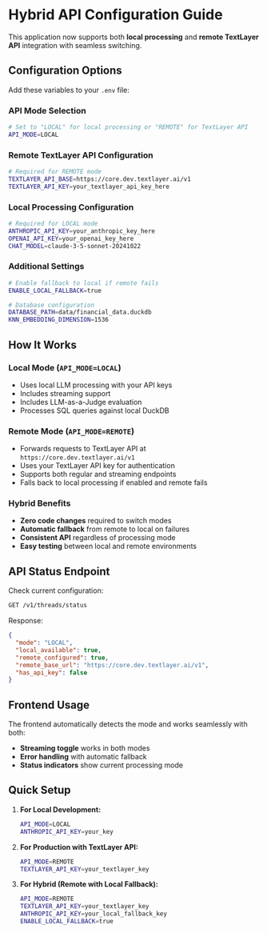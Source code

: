 # Hybrid API Configuration Guide

This application now supports both **local processing** and **remote TextLayer API** integration with seamless switching.

## Configuration Options

Add these variables to your `.env` file:

### API Mode Selection
```bash
# Set to "LOCAL" for local processing or "REMOTE" for TextLayer API
API_MODE=LOCAL
```

### Remote TextLayer API Configuration
```bash
# Required for REMOTE mode
TEXTLAYER_API_BASE=https://core.dev.textlayer.ai/v1
TEXTLAYER_API_KEY=your_textlayer_api_key_here
```

### Local Processing Configuration
```bash
# Required for LOCAL mode
ANTHROPIC_API_KEY=your_anthropic_key_here
OPENAI_API_KEY=your_openai_key_here
CHAT_MODEL=claude-3-5-sonnet-20241022
```

### Additional Settings
```bash
# Enable fallback to local if remote fails
ENABLE_LOCAL_FALLBACK=true

# Database configuration
DATABASE_PATH=data/financial_data.duckdb
KNN_EMBEDDING_DIMENSION=1536
```

## How It Works

### Local Mode (`API_MODE=LOCAL`)
- Uses local LLM processing with your API keys
- Includes streaming support
- Includes LLM-as-a-Judge evaluation
- Processes SQL queries against local DuckDB

### Remote Mode (`API_MODE=REMOTE`)
- Forwards requests to TextLayer API at `https://core.dev.textlayer.ai/v1`
- Uses your TextLayer API key for authentication
- Supports both regular and streaming endpoints
- Falls back to local processing if enabled and remote fails

### Hybrid Benefits
- **Zero code changes** required to switch modes
- **Automatic fallback** from remote to local on failures
- **Consistent API** regardless of processing mode
- **Easy testing** between local and remote environments

## API Status Endpoint

Check current configuration:
```bash
GET /v1/threads/status
```

Response:
```json
{
  "mode": "LOCAL",
  "local_available": true,
  "remote_configured": true,
  "remote_base_url": "https://core.dev.textlayer.ai/v1",
  "has_api_key": false
}
```

## Frontend Usage

The frontend automatically detects the mode and works seamlessly with both:

- **Streaming toggle** works in both modes
- **Error handling** with automatic fallback
- **Status indicators** show current processing mode

## Quick Setup

1. **For Local Development:**
   ```bash
   API_MODE=LOCAL
   ANTHROPIC_API_KEY=your_key
   ```

2. **For Production with TextLayer API:**
   ```bash
   API_MODE=REMOTE
   TEXTLAYER_API_KEY=your_textlayer_key
   ```

3. **For Hybrid (Remote with Local Fallback):**
   ```bash
   API_MODE=REMOTE
   TEXTLAYER_API_KEY=your_textlayer_key
   ANTHROPIC_API_KEY=your_local_fallback_key
   ENABLE_LOCAL_FALLBACK=true
   ```